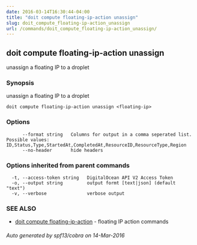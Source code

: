 ```yaml
---
date: 2016-03-14T16:30:44-04:00
title: "doit compute floating-ip-action unassign"
slug: doit_compute_floating-ip-action_unassign
url: /commands/doit_compute_floating-ip-action_unassign/
---
```

## doit compute floating-ip-action unassign

unassign a floating IP to a droplet

### Synopsis


unassign a floating IP to a droplet

```
doit compute floating-ip-action unassign <floating-ip>
```

### Options

```
      --format string   Columns for output in a comma seperated list. Possible values: ID,Status,Type,StartedAt,CompletedAt,ResourceID,ResourceType,Region
      --no-header       hide headers
```

### Options inherited from parent commands

```
  -t, --access-token string   DigitalOcean API V2 Access Token
  -o, --output string         output formt [text|json] (default "text")
  -v, --verbose               verbose output
```

### SEE ALSO
* [doit compute floating-ip-action](/commands/doit_compute_floating-ip-action/)	 - floating IP action commands

###### Auto generated by spf13/cobra on 14-Mar-2016
